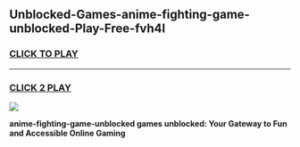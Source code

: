 
## Unblocked-Games-anime-fighting-game-unblocked-Play-Free-fvh4l
<h3>
<a href="https://premium76.site?title=anime-fighting-game-unblocked&ref=21A">CLICK TO PLAY</a></h3>
<hr>

<h3>
<a href="https://premium76.site?title=anime-fighting-game-unblocked&ref=21A">CLICK 2 PLAY</a>
  
</h3>

<a href="https://premium76.site?title=anime-fighting-game-unblocked&ref=21A"><img src="https://clearcache.store/games.png"></a>


**anime-fighting-game-unblocked games unblocked: Your Gateway to Fun and Accessible Online Gaming**
